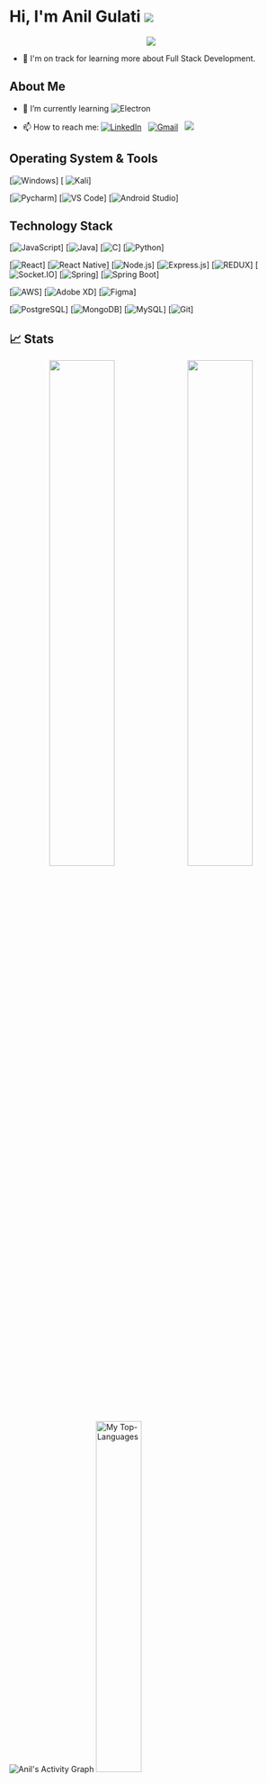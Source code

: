 
# Hi, I'm Anil Gulati ![](https://komarev.com/ghpvc/?username=anilfromdit&label=PROFILE+VIEWS)

<p align="center">
  <a href="https://github.com/anilfromdit/readme-typing-svg"><img src="https://readme-typing-svg.herokuapp.com/?lines=Hey,%20I'm%20Anil%20Gulati;I'm%20a%20Full%20Stack%20Web%20and%20App%20Developer;Associate%20Software%20Engineer%20@%20YMSLI;Self-taught;2.5%20year%20of%20professional%20experience;Always%20learning%20new%20things&font=Fira%20Code&center=true&width=600&height=50&color=f75c7e&vCenter=true&size=24"></a>
</p>

- 🌱  I'm on track for learning more about Full Stack Development.
## About Me

- 🌱 I’m currently learning ![Electron](https://img.shields.io/badge/Electron-2B2E3A?style=for-the-badge&logo=electron&logoColor=9FEAF9)

- 📫 How to reach me:
<a href="https://www.linkedin.com/in/anilfromdit/"><img alt="LinkedIn" src="https://img.shields.io/badge/linkedin%20-%230077B5.svg?&style=flat&logo=linkedin&logoColor=white"/></a> &nbsp;
<a href="mailto:anilfromdit@gmail.com"><img alt="Gmail" src="https://img.shields.io/badge/Gmail-D14836?style=flat&logo=gmail&logoColor=white" /></a> &nbsp;
<a href="https://instagram.com/anilfromdit"><img src="https://img.shields.io/badge/-@anilfromdit_-E4405F?style=flat&logo=Instagram&logoColor=white"/></a> &nbsp;



## Operating System & Tools

[![Windows](https://img.shields.io/badge/Windows-0078D6?style=for-the-badge&logo=windows&logoColor=white)]
[ ![Kali](https://img.shields.io/badge/Kali-268BEE?style=for-the-badge&logo=kalilinux&logoColor=white)]

[![Pycharm](https://img.shields.io/badge/IDE-PyCharm-yellow?style=flat-square&logo=JetBrains)]
[![VS Code](https://img.shields.io/badge/IDE-VSCode-%23007ACC?style=flat-square&logo=Visual-studio-code)]
[![Android Studio](https://img.shields.io/badge/IDE-Android%20Studio-3DDC84.svg?style=flat-square&logo=android-studio)]


## Technology Stack
[![JavaScript](https://img.shields.io/badge/JavaScript-323330?style=for-the-badge&logo=javascript&logoColor=F7DF1E)]
[![Java](https://img.shields.io/badge/java-%23ED8B00.svg?style=for-the-badge&logo=java&logoColor=white)]
[![C](https://img.shields.io/badge/c-%2300599C.svg?style=for-the-badge&logo=c&logoColor=white)]
[![Python](https://img.shields.io/badge/-Python-3776AB?style=flat-square&logo=python&logoColor=ffffff)]


[![React](https://img.shields.io/badge/React-20232A?style=for-the-badge&logo=react&logoColor=61DAFB)]
[![React Native](https://img.shields.io/badge/React_Native-20232A?style=for-the-badge&logo=react&logoColor=61DAFB)]
[![Node.js](https://img.shields.io/badge/Node.js-339933?style=for-the-badge&logo=nodedotjs&logoColor=white)]
[![Express.js](https://img.shields.io/badge/Express.js-000000?style=for-the-badge&logo=express&logoColor=white)]
[![REDUX](https://img.shields.io/badge/Redux-593D88?style=for-the-badge&logo=redux&logoColor=white)]
[![Socket.IO](https://img.shields.io/badge/Socket.io-010101?&style=for-the-badge&logo=Socket.io&logoColor=white)]
[![Spring](https://img.shields.io/badge/Spring-6DB33F?style=for-the-badge&logo=spring&logoColor=white)]
[![Spring Boot](https://img.shields.io/badge/Spring_Boot-F2F4F9?style=for-the-badge&logo=spring-boot)]


[![AWS](https://img.shields.io/badge/Amazon_AWS-99FFFF?style=for-the-badge&logo=amazonaws&logoColor=orange)]
[![Adobe XD](https://img.shields.io/badge/Adobe%20XD-470137?style=for-the-badge&logo=Adobe%20XD&logoColor=#FF61F6)]
[![Figma](https://img.shields.io/badge/Figma-F24E1E?style=for-the-badge&logo=figma&logoColor=white)]

[![PostgreSQL](https://img.shields.io/badge/PostgreSQL-316192?style=for-the-badge&logo=postgresql&logoColor=white)]
[![MongoDB](https://img.shields.io/badge/-MongoDB-47A248?style=flat-square&logo=MongoDB&logoColor=ffffff)]
[![MySQL](https://img.shields.io/badge/-MySQL-4479A1?style=flat-square&logo=MySQL&logoColor=ffffff)]
[![Git](https://img.shields.io/badge/-Git-%23F05032?style=flat-square&logo=git&logoColor=%23ffffff)]

 ## 📈 Stats
 
<p align="center">
  <img width="48%" src="https://github-readme-stats.vercel.app/api?username=anilfromdit&show_icons=true&hide_border=truel&count_private=true&show_icons=true&hide=,contribs&include_all_commits" />
  <img width="48%" src="https://github-readme-streak-stats.herokuapp.com/?user=anilfromdit&hide_border=true" />
</p>


<img alt="Anil's Activity Graph" src="https://denvercoder1-activity-graph.herokuapp.com/graph/?username=anilfromdit&bg_color=1F222E&color=F8D866&line=F85D7F&point=FFFFFF&hide_border=true" />


<img  width="40%" alt="My Top-Languages" src="https://github-readme-stats.vercel.app/api/top-langs/?username=anilfromdit" />

[![@anilfromdit's Holopin board](https://holopin.me/anilfromdit)](https://holopin.io/@anilfromdit)

